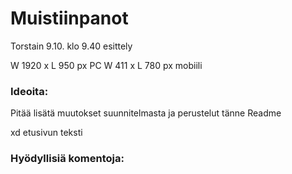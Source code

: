 # Muistiinpanot
Torstain 9.10. klo 9.40 esittely

W 1920 x L 950 px PC
W 411 x L 780 px mobiili

### Ideoita: 
Pitää lisätä muutokset suunnitelmasta ja perustelut tänne Readme

xd etusivun teksti

### Hyödyllisiä komentoja: 

